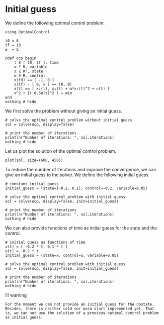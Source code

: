 # Initial guess

We define the following optimal control problem.

```@example main
using OptimalControl

t0 = 0
tf = 10
α  = 5

@def ocp begin
    t ∈ [ t0, tf ], time
    v ∈ R, variable
    x ∈ R², state
    u ∈ R, control
    x(t0) == [ -1, 0 ]
    x(tf) - [ 0, v ] == [0, 0]
    ẋ(t) == [ x₂(t), x₁(t) + α*x₁(t)^2 + u(t) ]
    v^2 + ∫( 0.5u(t)^2 ) → min
end
nothing # hide
```

We first solve the problem without giving an initial guess.

```@example main
# solve the optimal control problem without initial guess
sol = solve(ocp, display=false)

# print the number of iterations 
println("Number of iterations: ", sol.iterations)
nothing # hide
```

Let us plot the solution of the optimal control problem.

```@example main
plot(sol, size=(600, 450))
```

To reduce the number of iterations and improve the convergence, we can give an initial guess to the solver. We define the following initial guess.

```@example main
# constant initial guess
initial_guess = (state=[-0.2, 0.1], control=-0.2, variable=0.05)

# solve the optimal control problem with initial guess
sol = solve(ocp, display=false, init=initial_guess)

# print the number of iterations
println("Number of iterations: ", sol.iterations)
nothing # hide
```

We can also provide functions of time as initial guess for the state and the control.

```@example main
# initial guess as functions of time
x(t) = [ -0.2 * t, 0.1 * t ]
u(t) = -0.2 * t
initial_guess = (state=x, control=u, variable=0.05)

# solve the optimal control problem with initial guess
sol = solve(ocp, display=false, init=initial_guess)

# print the number of iterations
println("Number of iterations: ", sol.iterations)
nothing # hide
```

!!! warning

    For the moment we can not provide an initial guess for the costate.
    Besides, there is neither cold nor warm start implemented yet. That is, we can not use the solution of a previous optimal control problem as initial guess.
